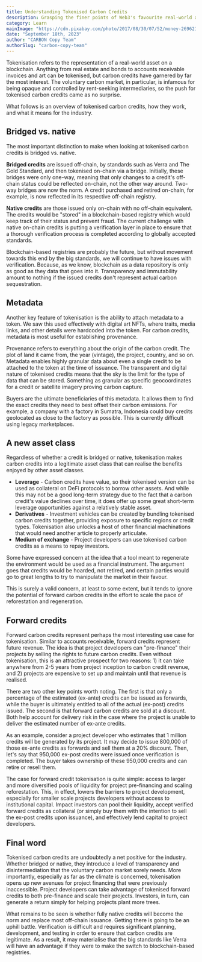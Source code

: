 ```yaml
---
title: Understanding Tokenised Carbon Credits
description: Grasping the finer points of Web3's favourite real-world asset.
category: Learn
mainImage: "https://cdn.pixabay.com/photo/2017/08/30/07/52/money-2696219_1280.jpg"
date: "September 18th, 2023"
author: "CARBON Copy Team"
authorSlug: "carbon-copy-team"
---
```


Tokenisation refers to the representation of a real-world asset on a blockchain. Anything from real estate and bonds to accounts receivable invoices and art can be tokenised, but carbon credits have garnered by far the most interest. The voluntary carbon market, in particular, is infamous for being opaque and controlled by rent-seeking intermediaries, so the push for tokenised carbon credits came as no surprise.

What follows is an overview of tokenised carbon credits, how they work, and what it means for the industry.

## Bridged vs. native

The most important distinction to make when looking at tokenised carbon credits is bridged vs. native.

**Bridged credits** are issued off-chain, by standards such as Verra and The Gold Standard, and then tokenised on-chain via a bridge. Initially, these bridges were only one-way, meaning that only changes to a credit's off-chain status could be reflected on-chain, not the other way around. Two-way bridges are now the norm. A credit purchased and retired on-chain, for example, is now reflected in its respective off-chain registry.

**Native credits** are those issued only on-chain with no off-chain equivalent. The credits would be "stored" in a blockchain-based registry which would keep track of their status and prevent fraud. The current challenge with native on-chain credits is putting a verification layer in place to ensure that a thorough verification process is completed according to globally accepted standards.

Blockchain-based registries are probably the future, but without movement towards this end by the big standards, we will continue to have issues with verification. Because, as we know, blockchain as a data repository is only as good as they data that goes into it. Transparency and immutability amount to nothing if the issued credits don't represent actual carbon sequestration.

## Metadata

Another key feature of tokenisation is the ability to attach metadata to a token. We saw this used effectively with digital art NFTs, where traits, media links, and other details were hardcoded into the token. For carbon credits, metadata is most useful for establishing provenance.

Provenance refers to everything about the origin of the carbon credit. The plot of land it came from, the year (vintage), the project, country, and so on. Metadata enables highly granular data about even a single credit to be attached to the token at the time of issuance. The transparent and digital nature of tokenised credits means that the sky is the limit for the type of data that can be stored. Something as granular as specific geocoordinates for a credit or satellite imagery proving carbon capture.

Buyers are the ultimate beneficiaries of this metadata. It allows them to find the exact credits they need to best offset their carbon emissions. For example, a company with a factory in Sumatra, Indonesia could buy credits geolocated as close to the factory as possible. This is currently difficult using legacy marketplaces.

## A new asset class

Regardless of whether a credit is bridged or native, tokenisation makes carbon credits into a legitimate asset class that can realise the benefits enjoyed by other asset classes.

- **Leverage** - Carbon credits have value, so their tokenised version can be used as collateral on DeFi protocols to borrow other assets. And while this may not be a good long-term strategy due to the fact that a carbon credit's value declines over time, it does offer up some great short-term leverage opportunities against a relatively stable asset.
- **Derivatives** - Investment vehicles can be created by bundling tokenised carbon credits together, providing exposure to specific regions or credit types. Tokenisation also unlocks a host of other financial machinations that would need another article to properly articulate.
- **Medium of exchange** - Project developers can use tokenised carbon credits as a means to repay investors.

Some have expressed concern at the idea that a tool meant to regenerate the environment would be used as a financial instrument. The argument goes that credits would be hoarded, not retired, and certain parties would go to great lengths to try to manipulate the market in their favour.

This is surely a valid concern, at least to some extent, but it tends to ignore the potential of forward carbon credits in the effort to scale the pace of reforestation and regeneration.

## Forward credits

Forward carbon credits represent perhaps the most interesting use case for tokenisation. Similar to accounts receivable, forward credits represent future revenue. The idea is that project developers can "pre-finance" their projects by selling the rights to future carbon credits. Even without tokenisation, this is an attractive prospect for two reasons: 1) it can take anywhere from 2-5 years from project inception to carbon credit revenue, and 2) projects are expensive to set up and maintain until that revenue is realised.

There are two other key points worth noting. The first is that only a percentage of the estimated (ex-ante) credits can be issued as forwards, while the buyer is ultimately entitled to all of the actual (ex-post) credits issued. The second is that forward carbon credits are sold at a discount. Both help account for delivery risk in the case where the project is unable to deliver the estimated number of ex-ante credits.

As an example, consider a project developer who estimates that 1 million credits will be generated by its project. It may decide to issue 800,000 of those ex-ante credits as forwards and sell them at a 20% discount. Then, let's say that 950,000 ex-post credits were issued once verification is completed. The buyer takes ownership of these 950,000 credits and can retire or resell them.

The case for forward credit tokenisation is quite simple: access to larger and more diversified pools of liquidity for project pre-financing and scaling reforestation. This, in effect, lowers the barriers to project development, especially for smaller scale projects developers without access to institutional capital. Impact investors can pool their liquidity, accept verified forward credits as collateral (or simply buy them with the intention to sell the ex-post credits upon issuance), and effectively lend capital to project developers.

## Final word

Tokenised carbon credits are undoubtedly a net positive for the industry. Whether bridged or native, they introduce a level of transparency and disintermediation that the voluntary carbon market sorely needs. More importantly, especially as far as the climate is concerned, tokenisation opens up new avenues for project financing that were previously inaccessible. Project developers can take advantage of tokenised forward credits to both pre-finance and scale their projects. Investors, in turn, can generate a return simply for helping projects plant more trees.

What remains to be seen is whether fully native credits will become the norm and replace most off-chain issuance. Getting there is going to be an uphill battle. Verification is difficult and requires significant planning, development, and testing in order to ensure that carbon credits are legitimate. As a result, it may materialise that the big standards like Verra will have an advantage if they were to make the switch to blockchain-based registries.
